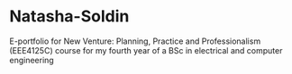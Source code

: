 # Natasha-Soldin

E-portfolio for New Venture: Planning, Practice and Professionalism (EEE4125C) course for my fourth year of a BSc in electrical and computer engineering
